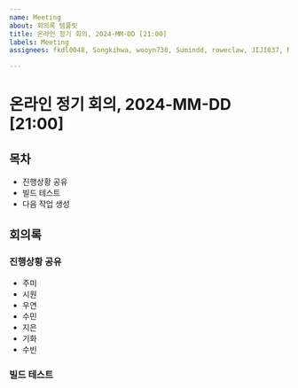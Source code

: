 ```yaml
---
name: Meeting
about: 회의록 템플릿
title: 온라인 정기 회의, 2024-MM-DD [21:00]
labels: Meeting
assignees: fkdl0048, Songkihwa, wooyn730, Sumindd, roweclaw, JIJI037, NearthYou, seojumi, 4t4n, CreatorLDH

---
```


# 온라인 정기 회의, 2024-MM-DD [21:00]

## 목차
- 진행상황 공유
- 빌드 테스트
- 다음 작업 생성

## 회의록

### 진행상황 공유
- 주미
- 시원
- 우연
- 수민
- 지은
- 기화
- 수빈

### 빌드 테스트
